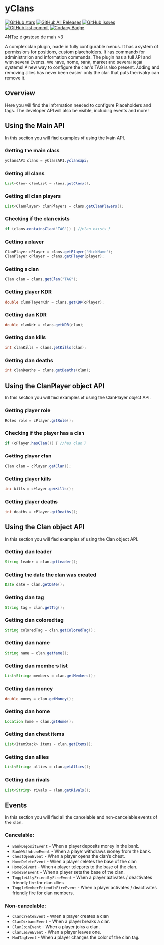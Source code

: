 # yClans

[![GitHub stars](https://img.shields.io/github/stars/yChusy/yclans-api.svg)](https://github.com/yChusy/yclans-api/stargazers)
[![GitHub All Releases](https://img.shields.io/github/downloads/yChusy/yclans-api/total.svg?logoColor=fff)](https://github.com/yChusy/yclans-api/releases/latest)
[![GitHub issues](https://img.shields.io/github/issues-raw/yChusy/yclans-api.svg?label=issues)](https://github.com/yChusy/yclans-api/issues)
[![GitHub last commit](https://img.shields.io/github/last-commit/yChusy/yclans-api.svg)](https://github.com/yChusy/yclans-api/commit)
[![Codacy Badge](https://api.codacy.com/project/badge/Grade/5239a5b8f99b4ed49902b6aaee63f1b2)](https://app.codacy.com/app/heroslender/HeroMagnata?utm_source=github.com&utm_medium=referral&utm_content=yChusy/yclans-api&utm_campaign=Badge_Grade_Dashboard)

4NTsz é gostoso de mais <3


A complex clan plugin, made in fully configurable menus. It has a system of permissions for positions, custom placeholders. It has commands for administration and information commands. The plugin has a full API and with several Events. We have, home, bank, market and several legal systems! A new way to configure the clan's TAG is also present. Adding and removing allies has never been easier, only the clan that puts the rivalry can remove it.

## Overview
Here you will find the information needed to configure Placeholders and tags.
The developer API will also be visible, including events and more!


## Using the Main API
In this section you will find examples of using the Main API.

### Getting the main class
```java
yClansAPI clans = yClansAPI.yclansapi;
```

### Getting all clans
```java
List<Clan> clanList = clans.getClans();
```

### Getting all clan players
```java
List<ClanPlayer> clanPlayers = clans.getClanPlayers();
```

### Checking if the clan exists
```java
if (clans.containsClan("TAG")) { //clan exists }
```

### Getting a player
```java
ClanPlayer cPlayer = clans.getPlayer("NickName");
ClanPlayer cPlayer = clans.getPlayer(player);
```

### Getting a clan
```java
Clan clan = clans.getClan("TAG");
```

### Getting player KDR
```java
double clanPlayerKdr = clans.getKDR(cPlayer);
```

### Getting clan KDR
```java
double clanKdr = clans.getKDR(clan);
```
### Getting clan kills
```java
int clanKills = clans.getKills(clan);
```

### Getting clan deaths
```java
int clanDeaths = clans.getDeaths(clan);
```


## Using the ClanPlayer object API
In this section you will find examples of using the ClanPlayer object API.

### Getting player role
```java
Roles role = cPlayer.getRole();
```

### Checking if the player has a clan
```java
if (cPlayer.hasClan()) { //has clan }
```

### Getting player clan
```java
Clan clan = cPlayer.getClan();
```

### Getting player kills
```java
int kills = cPlayer.getKills();
```

### Getting player deaths
```java
int deaths = cPlayer.getDeaths();
```


## Using the Clan object API
In this section you will find examples of using the Clan object API.

### Getting clan leader
```java
String leader = clan.getLeader();
```

### Getting the date the clan was created
```java
Date date = clan.getDate();
```

### Getting clan tag
```java
String tag = clan.getTag();
```

### Getting clan colored tag
```java
String coloredTag = clan.getColoredTag();
```

### Getting clan name
```java
String name = clan.getName();
```

### Getting clan members list
```java
List<String> members = clan.getMembers();
```

### Getting clan money
```java
double money = clan.getMoney();
```

### Getting clan home
```java
Location home = clan.getHome();
```

### Getting clan chest items
```java
List<ItemStack> items = clan.getItems();
```

### Getting clan allies
```java
List<String> allies = clan.getAllies();
```

### Getting clan rivals
```java
List<String> rivals = clan.getRivals();
```


## Events
In this section you will find all the cancelable and non-cancelable events of the clan.

### Cancelable:
- ```BankDepositEvent``` - When a player deposits money in the bank.
- ```BankWithdrawEvent``` - When a player withdraws money from the bank.
- ```ChestOpenEvent``` - When a player opens the clan's chest.
- ```HomeDeleteEvent``` - When a player deletes the base of the clan.
- ```HomeGoEvent``` - When a player teleports to the base of the clan.
- ```HomeSetEvent``` - When a player sets the base of the clan.
- ```ToggleAllyFriendlyFireEvent``` - When a player activates / deactivates friendly fire for clan allies.
- ```ToggleMemberFriendlyFireEvent``` - When a player activates / deactivates friendly fire for clan members.

### Non-cancelable:
- ```ClanCreateEvent``` - When a player creates a clan.
- ```ClanDisbandEvent``` - When a player breaks a clan.
- ```ClanJoinEvent``` - When a player joins a clan.
- ```ClanLeaveEvent``` - When a player leaves one.
- ```ModTagEvent``` - When a player changes the color of the clan tag.
